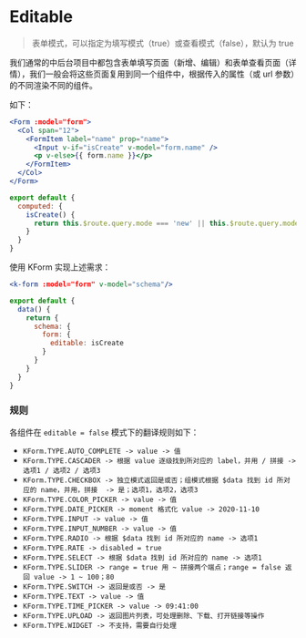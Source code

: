 # Editable

> 表单模式，可以指定为填写模式（true）或查看模式（false），默认为 true

我们通常的中后台项目中都包含表单填写页面（新增、编辑）和表单查看页面（详情），我们一般会将这些页面复用到同一个组件中，根据传入的属性（或 url 参数）的不同渲染不同的组件。

如下：

```jsx
<Form :model="form">
  <Col span="12">
    <FormItem label="name" prop="name">
      <Input v-if="isCreate" v-model="form.name" />
      <p v-else>{{ form.name }}</p>
    </FormItem>
  </Col>
</Form>
```

```js
export default {
  computed: {
    isCreate() {
      return this.$route.query.mode === 'new' || this.$route.query.mode === 'edit' 
    }
  }
}
```

使用 KForm 实现上述需求：

```jsx
<k-form :model="form" v-model="schema"/>
```

```js
export default {
  data() {
    return {
      schema: {
        form: {
          editable: isCreate
        }
      }
    }
  }
}
```

### 规则

各组件在 `editable = false` 模式下的翻译规则如下：

* `KForm.TYPE.AUTO_COMPLETE -> value -> 值`
* `KForm.TYPE.CASCADER -> 根据 value 逐级找到所对应的 label，并用 / 拼接 -> 选项1 / 选项2 / 选项3`
* `KForm.TYPE.CHECKBOX -> 独立模式返回是或否；组模式根据 $data 找到 id 所对应的 name，并用，拼接  -> 是；选项1，选项2，选项3`
* `KForm.TYPE.COLOR_PICKER -> value -> 值`
* `KForm.TYPE.DATE_PICKER -> moment 格式化 value -> 2020-11-10`
* `KForm.TYPE.INPUT -> value -> 值`
* `KForm.TYPE.INPUT_NUMBER -> value -> 值`
* `KForm.TYPE.RADIO -> 根据 $data 找到 id 所对应的 name -> 选项1`
* `KForm.TYPE.RATE -> disabled = true`
* `KForm.TYPE.SELECT -> 根据 $data 找到 id 所对应的 name -> 选项1`
* `KForm.TYPE.SLIDER -> range = true 用 ~ 拼接两个端点；range = false 返回 value -> 1 ~ 100；80`
* `KForm.TYPE.SWITCH -> 返回是或否 -> 是`
* `KForm.TYPE.TEXT -> value -> 值`
* `KForm.TYPE.TIME_PICKER -> value -> 09:41:00`
* `KForm.TYPE.UPLOAD -> 返回图片列表，可处理删除、下载、打开链接等操作`
* `KForm.TYPE.WIDGET -> 不支持，需要自行处理`